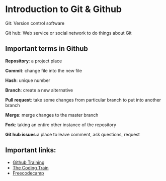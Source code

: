 # Introduction to Git & Github

Git: Version control software

Git hub: Web service or social network to do things about Git

## Important terms in Github

**Repository**: a project place

**Commit**: change file into the new file

**Hash**: unique number

**Branch**: create a new alternative

**Pull request**: take some changes from particular branch to put into another branch

**Merge**: merge changes to the master branch

**Fork**: taking an entire other instance of the repository

**Git hub issues**:a place to leave comment, ask questions, request  

## Important links:

- [Github Training](https://lab.github.com/githubtraining)
- [The Coding Train](https://thecodingtrain.com/)
- [Freecodecamp](https://www.freecodecamp.org/news/the-beginners-guide-to-git-github/)